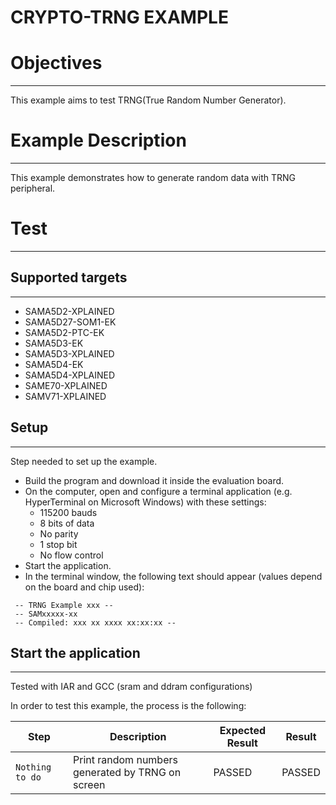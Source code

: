 CRYPTO-TRNG EXAMPLE
===================

# Objectives
------------
This example aims to test TRNG(True Random Number Generator).


# Example Description
---------------------
This example demonstrates how to generate random data with TRNG peripheral.


# Test
------
## Supported targets
--------------------
* SAMA5D2-XPLAINED
* SAMA5D27-SOM1-EK
* SAMA5D2-PTC-EK
* SAMA5D3-EK
* SAMA5D3-XPLAINED
* SAMA5D4-EK
* SAMA5D4-XPLAINED
* SAME70-XPLAINED
* SAMV71-XPLAINED

## Setup
--------
Step needed to set up the example.

* Build the program and download it inside the evaluation board.
* On the computer, open and configure a terminal application (e.g. HyperTerminal
 on Microsoft Windows) with these settings:
	- 115200 bauds
	- 8 bits of data
	- No parity
	- 1 stop bit
	- No flow control
* Start the application.
* In the terminal window, the following text should appear (values depend on the
 board and chip used):
```
 -- TRNG Example xxx --
 -- SAMxxxxx-xx
 -- Compiled: xxx xx xxxx xx:xx:xx --
```
## Start the application
------------------------

Tested with IAR and GCC (sram and ddram configurations)

In order to test this example, the process is the following:

Step | Description | Expected Result | Result
-----|-------------|-----------------|-------
`Nothing to do` | Print random numbers generated by TRNG on screen | PASSED | PASSED
